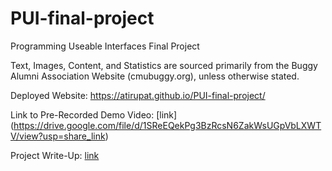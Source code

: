 # PUI-final-project
Programming Useable Interfaces Final Project

Text, Images, Content, and Statistics are sourced primarily from the Buggy Alumni Association Website (cmubuggy.org), unless otherwise stated.

Deployed Website: https://atirupat.github.io/PUI-final-project/ 

Link to Pre-Recorded Demo Video: [link] (https://drive.google.com/file/d/1SReEQekPg3BzRcsN6ZakWsUGpVbLXWTV/view?usp=share_link)

Project Write-Up: [link](./Anishwar%20Tirupathur%20PUI%20Final%20Submission%20Write-Up.pdf)